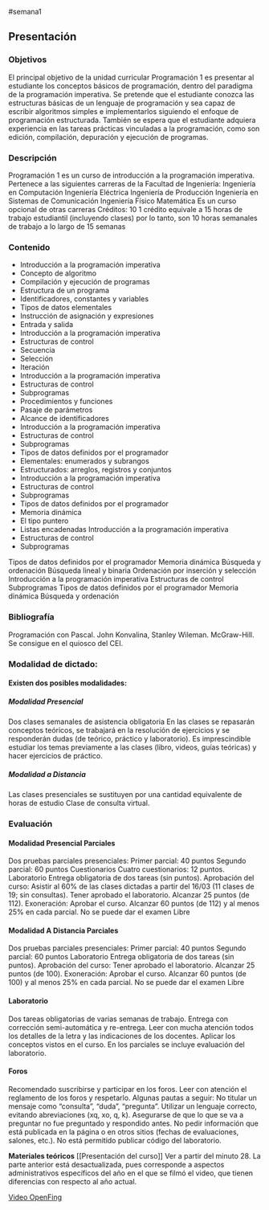 #semana1
## Presentación

### Objetivos 
El principal objetivo de la unidad curricular Programación 1 es presentar al estudiante los conceptos básicos de programación, dentro del paradigma de la programación imperativa. Se pretende que el estudiante conozca las estructuras básicas de un lenguaje de programación y sea capaz de escribir algoritmos simples e implementarlos siguiendo el enfoque de programación estructurada. También se espera que el estudiante adquiera experiencia en las tareas prácticas vinculadas a la programación, como son edición, compilación, depuración y ejecución de programas.

### Descripción 
Programación 1 es un curso de introducción a la programación imperativa. Pertenece a las siguientes carreras de la Facultad de Ingeniería: Ingeniería en Computación Ingeniería Eléctrica Ingeniería de Producción Ingeniería en Sistemas de Comunicación Ingeniería Físico Matemática Es un curso opcional de otras carreras Créditos: 10 1 crédito equivale a 15 horas de trabajo estudiantil (incluyendo clases) por lo tanto, son 10 horas semanales de trabajo a lo largo de 15 semanas

### Contenido 
- Introducción a la programación imperativa 
- Concepto de algoritmo 
- Compilación y ejecución de programas 
- Estructura de un programa 
- Identificadores, constantes y variables 
- Tipos de datos elementales 
- Instrucción de asignación y expresiones 
- Entrada y salida 
- Introducción a la programación imperativa 
- Estructuras de control 
- Secuencia 
- Selección 
- Iteración 
- Introducción a la programación imperativa 
- Estructuras de control 
- Subprogramas
- Procedimientos y funciones 
- Pasaje de parámetros 
- Alcance de identificadores 
- Introducción a la programación imperativa 
- Estructuras de control 
- Subprogramas 
- Tipos de datos definidos por el programador 
- Elementales: enumerados y subrangos 
- Estructurados: arreglos, registros y conjuntos 
- Introducción a la programación imperativa 
- Estructuras de control 
- Subprogramas 
- Tipos de datos definidos por el programador 
- Memoria dinámica 
- El tipo puntero 
- Listas encadenadas Introducción a la programación imperativa 
- Estructuras de control 
- Subprogramas

Tipos de datos definidos por el programador 
Memoria dinámica 
Búsqueda y ordenación 
Búsqueda lineal y binaria 
Ordenación por inserción y selección 
Introducción a la programación imperativa 
Estructuras de control 
Subprogramas 
Tipos de datos definidos por el programador 
Memoria dinámica 
Búsqueda y ordenación

### Bibliografía 
Programación con Pascal. John Konvalina, Stanley Wileman. McGraw-Hill. 
Se consigue en el quiosco del CEI. 
### Modalidad de dictado: 
#### Existen dos posibles modalidades: 
##### Modalidad Presencial 
Dos clases semanales de asistencia obligatoria En las clases se repasarán conceptos teóricos, se trabajará en la resolución de ejercicios y se responderán dudas (de teórico, práctico y laboratorio). Es imprescindible estudiar los temas previamente a las clases (libro, videos, guías teóricas) y hacer ejercicios de práctico. 
##### Modalidad a Distancia 
Las clases presenciales se sustituyen por una cantidad equivalente de horas de estudio Clase de consulta virtual. 

### Evaluación
#### Modalidad Presencial Parciales 
Dos pruebas parciales presenciales: Primer parcial: 40 puntos Segundo parcial: 60 puntos Cuestionarios Cuatro cuestionarios: 12 puntos. Laboratorio Entrega obligatoria de dos tareas (sin puntos). Aprobación del curso: Asistir al 60% de las clases dictadas a partir del 16/03 (11 clases de 19; sin consultas). Tener aprobado el laboratorio. Alcanzar 25 puntos (de 112). Exoneración: Aprobar el curso. Alcanzar 60 puntos (de 112) y al menos 25% en cada parcial. No se puede dar el examen Libre

#### Modalidad A Distancia Parciales 
Dos pruebas parciales presenciales: Primer parcial: 40 puntos Segundo parcial: 60 puntos Laboratorio Entrega obligatoria de dos tareas (sin puntos). Aprobación del curso: Tener aprobado el laboratorio. Alcanzar 25 puntos (de 100). Exoneración: Aprobar el curso. Alcanzar 60 puntos (de 100) y al menos 25% en cada parcial. No se puede dar el examen Libre

#### Laboratorio 
Dos tareas obligatorias de varias semanas de trabajo. Entrega con corrección semi-automática y re-entrega. Leer con mucha atención todos los detalles de la letra y las indicaciones de los docentes. Aplicar los conceptos vistos en el curso. En los parciales se incluye evaluación del laboratorio.

#### Foros 
Recomendado suscribirse y participar en los foros. Leer con atención el reglamento de los foros y respetarlo. Algunas pautas a seguir: No titular un mensaje como “consulta”, “duda”, “pregunta”. Utilizar un lenguaje correcto, evitando abreviaciones (xq, xo, q, k). Asegurarse de que lo que se va a preguntar no fue preguntado y respondido antes. No pedir información que está publicada en la página o en otros sitios (fechas de evaluaciones, salones, etc.). No está permitido publicar código del laboratorio.

**Materiales teóricos**
[[Presentación del curso]]
Ver a partir del minuto 28. La parte anterior está desactualizada, pues corresponde a aspectos administrativos específicos del año en el que se filmó el video, que tienen diferencias con respecto al año actual.

[Video OpenFing](https://eva.fing.edu.uy/mod/url/view.php?id=145006)


